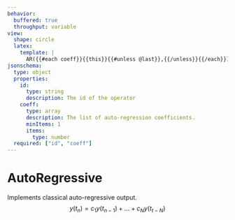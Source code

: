 ```yaml
---
behavior:
  buffered: true
  throughput: variable
view:
  shape: circle
  latex:
    template: |
      AR({{#each coeff}}{{this}}{{#unless @last}},{{/unless}}{{/each}})
jsonschema:
  type: object
  properties:
    id:
      type: string
      description: The id of the operator
    coeff:
      type: array
      description: The list of auto-regression coefficients.
      minItems: 1
      items:
        type: number
  required: ["id", "coeff"]
---
```


# AutoRegressive

Implements classical auto-regressive output.
    $$y(t_n)=c_{1} y(t_{n-1}) + ... + c_N y(t_{t-N})$$